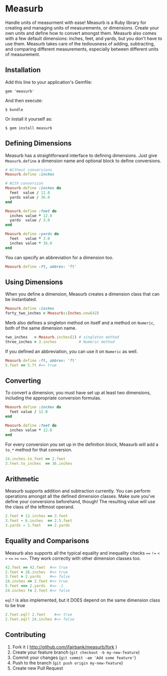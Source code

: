 # Measurb

Handle units of measurment with ease! Measurb is a Ruby library for creating and managing units of measurements, or dimensions. Create your own units and define how to convert amongst them. Measurb also comes with a few default dimensions: inches, feet, and yards, but you don't have to use them. Measurb takes care of the tediousness of adding, subtracting, and comparing different measurements, especially between different units of measurement.

## Installation

Add this line to your application's Gemfile:

    gem 'measurb'

And then execute:

    $ bundle

Or install it yourself as:

    $ gem install measurb

## Defining Dimensions

Measurb has a straightforward interface to defining dimensions. Just give `Measurb.define` a dimension name and optional block to define conversions.

```ruby
# Without conversions
Measurb.define :inches

# With conversion
Measurb.define :inches do
  feet  value / 12.0
  yards value / 36.0
end

Measurb.define :feet do
  inches value * 12.0
  yards  value / 3.0
end

Measurb.define :yards do
  feet   value * 3.0
  inches value * 36.0
end
```

You can specify an abbreviation for a dimension too.

```ruby
Measurb.define :ft, abbrev: 'ft'
```

## Using Dimensions

When you define a dimension, Measurb creates a dimension class that can be instantiated.

```ruby
Measurb.define :inches
forty_two_inches = Measurb::Inches.new(42)
```

Merb also defines a singleton method on itself and a method on `Numeric`, both of the same dimension name.

```ruby
two_inches   = Measurb.inches(2) # singleton method
three_inches = 3.inches          # Numeric method
```

If you defined an abbreviation, you can use it on `Numeric` as well.

```ruby
Measurb.define :ft, abbrev: 'ft'
5.feet == 5.ft #=> true
```

## Converting

To convert a dimension, you must have set up at least two dimensions, including the appropriate conversion formulas.

```ruby
Measurb.define :inches do
  feet value / 12.0
end

Measurb.define :feet do
  inches value * 12.0
end
```

For every conversion you set up in the definition block, Measurb will add a `to_*` method for that conversion.

```ruby
24.inches.to_feet == 2.feet
3.feet.to_inches  == 36.inches
```

## Arithmetic

Measurb supports addition and subtraction currently. You can perform operations amongst all the defined dimension classes. Make sure you've define your conversions beforehand, though! The resulting value will use the class of the leftmost operand.

```ruby
2.feet + 12.inches == 3.feet
3.feet - 6.inches  == 2.5.feet
3.yards - 1.feet   == 2.yards
```

## Equality and Comparisons

Measurb also supports all the typical equality and inequality checks `==`  `!=`  `<`  `>`  `<=`  `>=` `<=>`. They work correctly with other dimension classes too.

```ruby
42.feet == 42.feet  #=> true
2.feet < 26.inches  #=> true
3.feet > 2.yards    #=> false
24.inches <= 2.feet #=> true
5.feet <=> 2.yards  #=> -1
24.inches != 2.feet #=> false
```

`eql?` is also implemented, but it DOES depend on the same dimension class to be true

```ruby
2.feet.eql? 2.feet    #=> true
2.feet.eql? 24.inches #=> false
```

## Contributing

1. Fork it ( http://github.com/jfairbank/measurb/fork )
2. Create your feature branch (`git checkout -b my-new-feature`)
3. Commit your changes (`git commit -am 'Add some feature'`)
4. Push to the branch (`git push origin my-new-feature`)
5. Create new Pull Request
